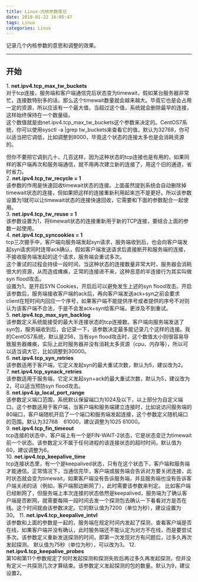```yaml
---
title: Linux-内核参数笔记
date: 2018-01-22 16:05:47
tags: Linux
categories: Linux
---
```


记录几个内核参数的意思和调整的效果。

---
## 开始

1. **net.ipv4.tcp_max_tw_buckets**  
对于tcp连接，服务端和客户端通信完后状态变为timewait，假如某台服务器非常忙，连接数特别多的话，那么这个timewait数量就会越来越大。毕竟它也是会占用一定的资源，所以应该有一个最大值，当超过这个值，系统就会删除最早的连接，这样始终保持在一个数量级。  
这个数值就是由net.ipv4.tcp_max_tw_buckets这个参数来决定的。CentOS7系统，你可以使用sysctl -a |grep tw_buckets来查看它的值，默认为32768，你可以适当把它调低，比如调整到8000，毕竟这个状态的连接太多也是会消耗资源的。  
<!-- more-->
但你不要把它调到几十、几百这样，因为这种状态的tcp连接也是有用的，如果同样的客户端再次和服务端通信，就不用再次建立新的连接了，用这个旧的通道，省时省力。  
2. **net.ipv4.tcp_tw_recycle = 1**  
该参数的作用是快速回收timewait状态的连接。上面虽然提到系统会自动删除掉timewait状态的连接，但如果把这样的连接重新利用起来岂不是更好。所以该参数设置为1就可以让timewait状态的连接快速回收，它需要和下面的参数配合一起使用。  
3. **net.ipv4.tcp_tw_reuse = 1**  
该参数设置为1，将timewait状态的连接重新用于新的TCP连接，要结合上面的参数一起使用。  
4. **net.ipv4.tcp_syncookies = 1**  
tcp三次握手中，客户端向服务端发起syn请求，服务端收到后，也会向客户端发起syn请求同时连带ack确认，假如客户端发送请求后直接断开和服务端的连接，不接收服务端发起的这个请求，服务端会重试多次。  
这个重试的过程会持续一段时间，当这种状态的连接数量非常大时，服务器会消耗很大的资源，从而造成瘫痪，正常的连接进不来，这种恶意的半连接行为其实叫做syn flood攻击。  
设置为1，是开启SYN Cookies，开启后可以避免发生上述的syn flood攻击。开启该参数后，服务端接收客户端的ack后，再向客户端发送ack+syn之前会要求client在短时间内回应一个序号，如果客户端不能提供序号或者提供的序号不对则认为该客户端不合法，于是不会发ack+syn给客户端，更涉及不到重试。  
5. **net.ipv4.tcp_max_syn_backlog**  
该参数定义系统能接受的最大半连接状态的tcp连接数。客户端向服务端发送了syn包，服务端收到后，会记录一下，该参数决定最多能记录几个这样的连接。我的CentOS7系统，默认是256，当有syn flood攻击时，这个数值太小则很容易导致服务器瘫痪，实际上此时服务器并没有消耗太多资源（cpu、内存等），所以可以适当调大它，比如调整到30000。  
6. **net.ipv4.tcp_syn_retries**  
该参数适用于客户端，它定义发起syn的最大重试次数，默认为5，建议改为2。  
7. **net.ipv4.tcp_synack_retries**  
该参数适用于服务端，它定义发起syn+ack的最大重试次数，默认为5，建议改为2，可以适当预防syn flood攻击。  
8. **net.ipv4.ip_local_port_range**  
该参数定义端口范围，系统默认保留端口为1024及以下，以上部分为自定义端口。这个参数适用于客户端，当客户端和服务端建立连接时，比如说访问服务端的80端口，客户端随机开启了一个端口和服务端发起连接，这个参数定义随机端口的范围。默认为32768    61000，建议调整为1025 61000。  
9. **net.ipv4.tcp_fin_timeout**  
tcp连接的状态中，客户端上有一个是FIN-WAIT-2状态，它是状态变迁为timewait前一个状态。该参数定义不属于任何进程的该连接状态的超时时间，默认值为60，建议调整为6。  
10. **net.ipv4.tcp_keepalive_time**  
tcp连接状态里，有一个是keepalived状态，只有在这个状态下，客户端和服务端才能通信。正常情况下，当通信完毕，客户端或服务端会告诉对方要关闭连接，此时状态就会变为timewait，如果客户端没有告诉服务端，并且服务端也没有告诉客户端关闭的话（例如，客户端那边断网了），此时需要该参数来判定。
比如客户端已经断网了，但服务端上本次连接的状态依然是keepalived，服务端为了确认客户端是否断网，就需要每隔一段时间去发一个探测包去确认一下看看对方是否在线。这个时间就由该参数决定。它的默认值为7200（单位为秒），建议设置为30。
11. **net.ipv4.tcp_keepalive_intvl**  
该参数和上面的参数是一起的，服务端在规定时间内发起了探测，查看客户端是否在线，如果客户端并没有确认，此时服务端还不能认定为对方不在线，而是要尝试多次。该参数定义重新发送探测的时间，即第一次发现对方有问题后，过多久再次发起探测。
默认值为75秒（单位为秒），可以改为3。
12. **net.ipv4.tcp_keepalive_probes**  
第10和第11个参数规定了何时发起探测和探测失败后再过多久再发起探测，但并没有定义一共探测几次才算结束。该参数定义发起探测的包的数量。默认为9，建议设置2。
